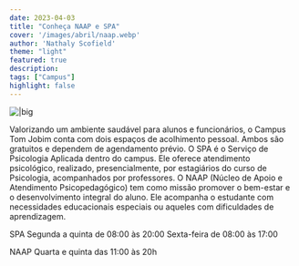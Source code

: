 ```yaml
---
date: 2023-04-03
title: "Conheça NAAP e SPA"
cover: '/images/abril/naap.webp'
author: 'Nathaly Scofield'
theme: "light"
featured: true
description: 
tags: ["Campus"]
highlight: false
---
```

![|big](/images/abril/naap.webp)

Valorizando um ambiente saudável para alunos e funcionários, o Campus Tom Jobim conta com dois espaços de acolhimento pessoal. Ambos são gratuitos e dependem de agendamento prévio.
O SPA é o Serviço de Psicologia Aplicada dentro do campus. Ele oferece atendimento psicológico, realizado, presencialmente, por estagiários do curso de Psicologia, acompanhados por professores.
O NAAP (Núcleo de Apoio e Atendimento Psicopedagógico) tem como missão promover o bem-estar e o
desenvolvimento integral do aluno. Ele acompanha o estudante com necessidades educacionais especiais ou aqueles com dificuldades de
aprendizagem.

SPA
Segunda a quinta de 08:00 às 20:00
Sexta-feira de 08:00 às 17:00

NAAP 
Quarta e quinta das 11:00 às 20h
